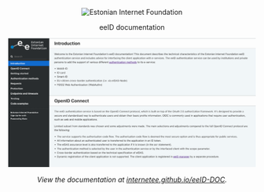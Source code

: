 <p align="center">
  <img src="https://user-images.githubusercontent.com/7734747/96883422-1298a200-1489-11eb-8598-bdb84486c11c.png" alt="Estonian Internet Foundation" width="226">
</p>

<p align="center">eeID documentation</p>

<p align="center"><img src="source/images/showcase.png" width=700 alt="Screenshot of eeID documentation" ></p>

<p align="center"><em>View the documentation at <a href="https://internetee.github.io/eeID-DOC">internetee.github.io/eeID-DOC</a>.</em></p>